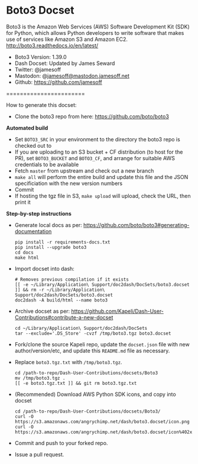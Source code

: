 Boto3 Docset
=======================
Boto3 is the Amazon Web Services (AWS) Software Development Kit (SDK) for Python, which allows Python developers to write software that makes use of services like Amazon S3 and Amazon EC2.
http://boto3.readthedocs.io/en/latest/

* Boto3 Version: 1.39.0
* Dash Docset: Updated by James Seward
* Twitter: @jamesoff
* Mastodon: @jamesoff@mastodon.jamesoff.net
* Github: https://github.com/jamesoff

=======================

How to generate this docset:

* Clone the boto3 repo from here: https://github.com/boto/boto3

**Automated build**

* Set `BOTO3_SRC` in your environment to the directory the boto3 repo is checked out to
* If you are uploading to an S3 bucket + CF distribution (to host for the PR), set `BOTO3_BUCKET` and `BOTO3_CF`, and arrange for suitable AWS credentials to be available
* Fetch `master` from upstream and check out a new branch
* `make all` will perform the entire build and update this file and the JSON specificiation with the new version numbers
* Commit
* If hosting the tgz file in S3, `make upload` will upload, check the URL, then print it

**Step-by-step instructions**

* Generate local docs as per: https://github.com/boto/boto3#generating-documentation
	```
	pip install -r requirements-docs.txt
	pip install --upgrade boto3
	cd docs
	make html
	```

* Import docset into dash:
	```
	# Removes previous compilation if it exists
	[[ -e ~/Library/Application\ Support/doc2dash/DocSets/boto3.docset ]] && rm -r ~/Library/Application\ Support/doc2dash/DocSets/boto3.docset
	doc2dash -A build/html --name boto3
	```

* Archive docset as per: https://github.com/Kapeli/Dash-User-Contributions#contribute-a-new-docset
	```
	cd ~/Library/Application\ Support/doc2dash/DocSets
	tar --exclude='.DS_Store' -cvzf /tmp/boto3.tgz boto3.docset
	```

* Fork/clone the source Kapeli repo, update the `docset.json` file with new author/version/etc, and update this `README.md` file as necessary.

* Replace `boto3.tgz.txt` with `/tmp/boto3.tgz`.
	```
	cd /path-to-repo/Dash-User-Contributions/docsets/Boto3
	mv /tmp/boto3.tgz .
	[[ -e boto3.tgz.txt ]] && git rm boto3.tgz.txt
	```

* (Recommended) Download AWS Python SDK icons, and copy into docset
	```
	cd /path-to-repo/Dash-User-Contributions/docsets/Boto3/
	curl -O https://s3.amazonaws.com/angrychimp.net/dash/boto3.docset/icon.png
	curl -O https://s3.amazonaws.com/angrychimp.net/dash/boto3.docset/icon%402x.png
	```

* Commit and push to your forked repo.

* Issue a pull request.
